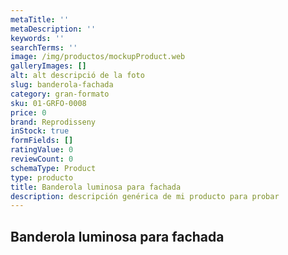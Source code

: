 ```yaml
---
metaTitle: ''
metaDescription: ''
keywords: ''
searchTerms: ''
image: /img/productos/mockupProduct.web
galleryImages: []
alt: alt descripció de la foto
slug: banderola-fachada
category: gran-formato
sku: 01-GRFO-0008
price: 0
brand: Reprodisseny
inStock: true
formFields: []
ratingValue: 0
reviewCount: 0
schemaType: Product
type: producto
title: Banderola luminosa para fachada
description: descripción genérica de mi producto para probar
---
```

## Banderola luminosa para fachada

